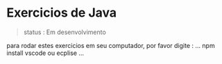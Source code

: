 # Exercicios de Java

>status : Em desenvolvimento

para rodar estes exercicios em seu computador, por favor digite :
...
npm install vscode ou ecplise
...
